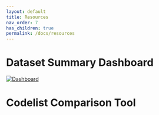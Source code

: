 ```yaml
---
layout: default
title: Resources
nav_order: 7
has_children: true
permalink: /docs/resources
---
```


# Dataset Summary Dashboard

<a href="http://example.com" target="_blank">
  <img src="https://fionnachalmers.github.io/BHF-DSC-HDS-documentation/assets/images/dashboard.png" alt="Dashboard">
</a>

# Codelist Comparison Tool


